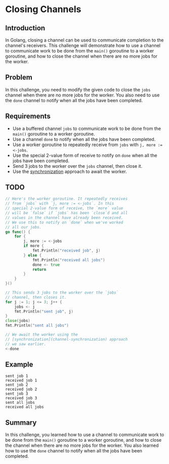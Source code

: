 # Closing Channels

## Introduction

In Golang, closing a channel can be used to communicate completion to the channel's receivers. This challenge will demonstrate how to use a channel to communicate work to be done from the `main()` goroutine to a worker goroutine, and how to close the channel when there are no more jobs for the worker.

## Problem

In this challenge, you need to modify the given code to close the `jobs` channel when there are no more jobs for the worker. You also need to use the `done` channel to notify when all the jobs have been completed.

## Requirements

- Use a buffered channel `jobs` to communicate work to be done from the `main()` goroutine to a worker goroutine.
- Use a channel `done` to notify when all the jobs have been completed.
- Use a worker goroutine to repeatedly receive from `jobs` with `j, more := <-jobs`.
- Use the special 2-value form of receive to notify on `done` when all the jobs have been completed.
- Send 3 jobs to the worker over the `jobs` channel, then close it.
- Use the [synchronization](channel-synchronization) approach to await the worker.

## TODO

```go
// Here's the worker goroutine. It repeatedly receives
// from `jobs` with `j, more := <-jobs`. In this
// special 2-value form of receive, the `more` value
// will be `false` if `jobs` has been `close`d and all
// values in the channel have already been received.
// We use this to notify on `done` when we've worked
// all our jobs.
go func() {
    for {
        j, more := <-jobs
        if more {
            fmt.Println("received job", j)
        } else {
            fmt.Println("received all jobs")
            done <- true
            return
        }
    }
}()

// This sends 3 jobs to the worker over the `jobs`
// channel, then closes it.
for j := 1; j <= 3; j++ {
    jobs <- j
    fmt.Println("sent job", j)
}
close(jobs)
fmt.Println("sent all jobs")

// We await the worker using the
// [synchronization](channel-synchronization) approach
// we saw earlier.
<-done
```

## Example

```
sent job 1
received job 1
sent job 2
received job 2
sent job 3
received job 3
sent all jobs
received all jobs
```

## Summary

In this challenge, you learned how to use a channel to communicate work to be done from the `main()` goroutine to a worker goroutine, and how to close the channel when there are no more jobs for the worker. You also learned how to use the `done` channel to notify when all the jobs have been completed.
